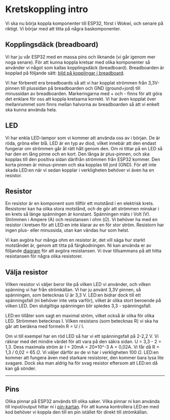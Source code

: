 # Kretskoppling intro
Vi ska nu börja koppla komponenter till ESP32, först i Wokwi, och senare på riktigt. Vi börjar med att titta på några baskomponenter.

## Kopplingsdäck (breadboard)

Vi har ju vår ESP32 med en massa pins och liknande (vi går igenom mer noga senare). För att kunna koppla kretsar med olika komponenter så använder vi något som kallas kopplingsdäck (breadboard). Breadboarden är kopplad på följande sätt:
[bild på kopplingar i breadboard](https://drive.google.com/file/d/1VpY8Iw3DK0x39SpjXRdX8oZWaAE6hbq-/view?usp=sharing).

Vi har förberett era breadboards så att vi har kopplat strömmen från 3,3V-pinnen till plussidan på breadboarden och GND (ground=jord) till minussidan av breadboarden. Markeringarna med + och - finns för att göra det enklare för oss att koppla kretsarna korrekt. Vi har även kopplat över mellanrummet som finns mellan halvorna av breadboarden så att vi enkelt ska kunna använda hela.

## LED

Vi har enkla LED-lampor som vi kommer att använda oss av i början. De är röda, gröna eller blå. LED är en typ av diod, vilket innebär att den endast fungerar om strömmen går åt rätt håll genom den. Om ni tittar på en LED så har den en lång pinne och en kort. Den långa är plus-pinnen, och ska kopplas till den positiva sidan därifrån strömmen från ESP32 kommer. Den korta pinnen är minus-pinnen och ska kopplas till jord (GND). För att inte skada LED:en när vi sedan kopplar i verkligheten behöver vi även ha en resistor.

## Resistor

En resistor är en komponent som tillför ett motstånd i en elektrisk krets. Resistorer kan ha olika stora motstånd, och de gör att strömmen minskar i en krets så länge spänningen är konstant. Spänningen mäts i Volt (V). Strömmen i Ampere (A) och resistansen i ohm ($\Omega$). Vi behöver ha med en resistor i kretsen för att LED:en inte klarar av en för stor ström. Resistorn har ingen plus- eller minussida, utan kan vändas hur som helst.

Vi kan avgöra hur många ohm en resistor är, det vill säga hur starkt motståndet är, genom att titta på färgkodningen. Ni kan använda er av följande [diagram](https://drive.google.com/file/d/1JZhu2TDsmYKSEjUwbutuufWjmNZ0FIKH/view?usp=sharing) för att avgöra resistansen. Vi övar tillsammans på att hitta resistansen för några olika resistorer.

## Välja resistor
Vilken resistor vi väljer beror lite på vilken LED vi använder, och vilken spänning vi har från strömkällan. Vi har ju använt 3,3V pinnen, så spänningen, som betecknas U är 3,3 V. LED:en bidrar dock till ett spänningsfall (ni behöver inte veta varför), vilket är olika stort beroende på vilken LED. Den slutgiltiga spänningen blir spledes 3,3 - spänningsfall.

LED:en tillåter som sagt en maximal ström, vilket också är olika för olika LED. Strömmen betecknas I. Vilken resistans (som betecknas R) vi ska ha går att beräkna med formeln R = U / I.

Om vi till exempel har en röd LED så har vi ett spänningsfall på 2-2,2 V. Vi räknar med det mindre värdet för att vara på den säkra sidan. U = 3,3 - 2 = 1,3. Dess maximala ström är I = 20mA = 20*10^-3 A = 0,02A. Vi får då R = 1,3 / 0,02 = 65 $\Omega$. Vi väljer därför av de vi har i verkligheten 100 $\Omega$. LED:en kommer att fungera även med starkare resistorer, den kommer bara lysa lite svagare. Dock ska man aldrig ha för svag resistor eftersom att LED:en då kan gå sönder.

---


## Pins
Olika pinnar på ESP32 används till olika saker. Vilka pinnar ni kan använda till input/output hittar ni i [pin-kartan](https://drive.google.com/file/d/17dw6Q5K3z3ruKLi4Ni3zaGkP_3yOIWBQ/view?usp=drive_link). För att kunna kontrollera LED:en med kod behöver vi koppla den till en pin istället för direkt till strömkällan.

